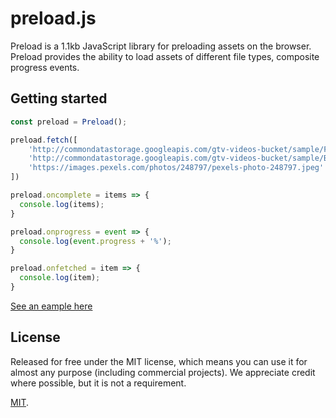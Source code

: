 # preload.js

Preload is a 1.1kb JavaScript library for preloading assets on the browser. Preload provides the ability to load assets of different
file types, composite progress events.

## Getting started

```js
const preload = Preload();

preload.fetch([
    'http://commondatastorage.googleapis.com/gtv-videos-bucket/sample/ForBiggerEscapes.mp4',
    'http://commondatastorage.googleapis.com/gtv-videos-bucket/sample/BigBuckBunny.mp4',
    'https://images.pexels.com/photos/248797/pexels-photo-248797.jpeg'
])

preload.oncomplete = items => {
  console.log(items);
}

preload.onprogress = event => {
  console.log(event.progress + '%');
}

preload.onfetched = item => {
  console.log(item);
}
```

<a href="https://andreupifarre.github.io/preload.js/docs/index.html">See an eample here</a>

## License

Released for free under the MIT license, which means you can use it for almost any purpose (including commercial projects). We appreciate credit where possible, but it is not a requirement.

[MIT](LICENSE).

